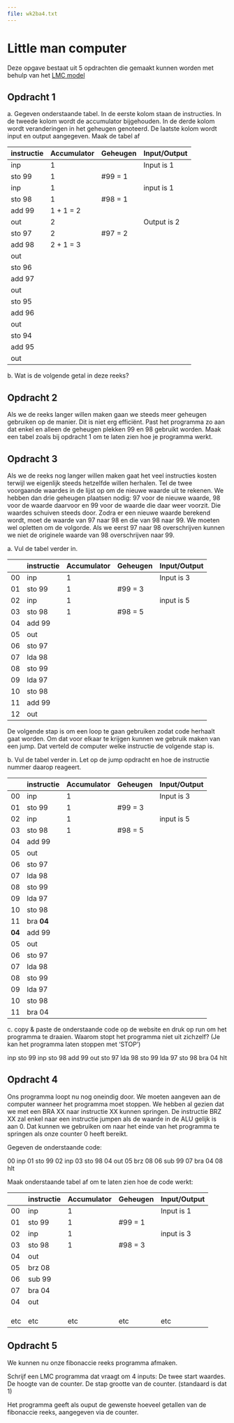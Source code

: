 ```yaml
---
file: wk2ba4.txt
---
```


# Little man computer

Deze opgave bestaat uit 5 opdrachten die gemaakt kunnen worden met behulp van het [LMC model](https://peterhigginson.co.uk/lmc/)

## Opdracht 1

a. Gegeven onderstaande tabel. In de eerste kolom staan de instructies. In de tweede kolom wordt de accumulator bijgehouden. In de derde kolom wordt veranderingen in het geheugen genoteerd. De laatste kolom wordt input en output aangegeven. Maak de tabel af

| instructie | Accumulator | Geheugen | Input/Output |
| ---------- | ----------- | -------- | ------------ |
| inp        | 1           |          | Input is 1   |
| sto 99     | 1           | #99 = 1  |              |
| inp        | 1           |          | input is 1   |
| sto 98     | 1           | #98 = 1  |              |
| add 99     | 1 + 1 = 2   |          |              |
| out        | 2           |          | Output is 2  |
| sto 97     | 2           | #97 = 2  |              |
| add 98     | 2 + 1 = 3   |          |              |
| out        |             |          |              |
| sto 96     |             |          |              |
| add 97     |             |          |              |
| out        |             |          |              |
| sto 95     |             |          |              |
| add 96     |             |          |              |
| out        |             |          |              |
| sto 94     |             |          |              |
| add 95     |             |          |              |
| out        |             |          |              |

b. Wat is de volgende getal in deze reeks?

## Opdracht 2

Als we de reeks langer willen maken gaan we steeds meer geheugen gebruiken op de manier. Dit is niet erg efficiënt. Past het programma zo aan dat enkel en alleen de geheugen plekken 99 en 98 gebruikt worden. Maak een tabel zoals bij opdracht 1 om te laten zien hoe je programma werkt.

## Opdracht 3

Als we de reeks nog langer willen maken gaat het veel instructies kosten terwijl we eigenlijk steeds hetzelfde willen herhalen. Tel de twee voorgaande waardes in de lijst op om de nieuwe waarde uit te rekenen. We hebben dan drie geheugen plaatsen nodig: 97 voor de nieuwe waarde, 98 voor de waarde daarvoor en 99 voor de waarde die daar weer voorzit. Die waardes schuiven steeds door. Zodra er een nieuwe waarde berekend wordt, moet de waarde van 97 naar 98 en die van 98 naar 99. We moeten wel opletten om de volgorde. Als we eerst 97 naar 98 overschrijven kunnen we niet de originele waarde van 98 overschrijven naar 99.

a.	Vul de tabel verder in.

|     | instructie | Accumulator | Geheugen | Input/Output |
| --- | ---------- | ----------- | -------- | ------------ |
| 00  | inp        | 1           |          | Input is 3   |
| 01  | sto 99     | 1           | #99 = 3  |              |
| 02  | inp        | 1           |          | input is 5   |
| 03  | sto 98     | 1           | #98 = 5  |              |
| 04  | add 99     |             |          |              |
| 05  | out        |             |          |              |
| 06  | sto 97     |             |          |              |
| 07  | lda 98     |             |          |              |
| 08  | sto 99     |             |          |              |
| 09  | lda 97     |             |          |              |
| 10  | sto 98     |             |          |              |
| 11  | add 99     |             |          |              |
| 12  | out        |             |          |              |

De volgende stap is om een loop te gaan gebruiken zodat code herhaalt gaat worden. Om dat voor elkaar te krijgen kunnen we gebruik maken van een jump. Dat verteld de computer welke instructie de volgende stap is.

b.	Vul de tabel verder in. Let op de jump opdracht en hoe de instructie nummer daarop reageert.

|        | instructie | Accumulator | Geheugen | Input/Output |
| ------ | ---------- | ----------- | -------- | ------------ |
| 00     | inp        | 1           |          | Input is 3   |
| 01     | sto 99     | 1           | #99 = 3  |              |
| 02     | inp        | 1           |          | input is 5   |
| 03     | sto 98     | 1           | #98 = 5  |              |
| 04     | add 99     |             |          |              |
| 05     | out        |             |          |              |
| 06     | sto 97     |             |          |              |
| 07     | lda 98     |             |          |              |
| 08     | sto 99     |             |          |              |
| 09     | lda 97     |             |          |              |
| 10     | sto 98     |             |          |              |
| 11     | bra **04** |             |          |              |
| **04** | add 99     |             |          |              |
| 05     | out        |             |          |              |
| 06     | sto 97     |             |          |              |
| 07     | lda 98     |             |          |              |
| 08     | sto 99     |             |          |              |
| 09     | lda 97     |             |          |              |
| 10     | sto 98     |             |          |              |
| 11     | bra 04     |             |          |              |

c.	copy & paste de onderstaande code op de website en druk op run om het programma te draaien. Waarom stopt het programma niet uit zichzelf?  (Je kan het programma laten stoppen met ‘STOP’)

inp
sto 99
inp
sto 98
add 99
out
sto 97
lda 98
sto 99
lda 97
sto 98
bra 04
hlt


## Opdracht 4

Ons programma loopt nu nog oneindig door. We moeten aangeven aan de computer wanneer het programma moet stoppen. We hebben al gezien dat we met een BRA XX naar instructie XX kunnen springen. De instructie BRZ XX zal enkel naar een instructie jumpen als de waarde in de ALU gelijk is aan 0. Dat kunnen we gebruiken om naar het einde van het programma te springen als onze counter 0 heeft bereikt.

Gegeven de onderstaande code:


00	inp
01	sto 99
02	inp
03	sto 98
04	out
05	brz 08
06	sub 99
07  bra 04
08  hlt

Maak onderstaande tabel af om te laten zien hoe de code werkt:


|     | instructie | Accumulator | Geheugen | Input/Output |
| --- | ---------- | ----------- | -------- | ------------ |
| 00  | inp        | 1           |          | Input is 1   |
| 01  | sto 99     | 1           | #99 = 1  |              |
| 02  | inp        | 1           |          | input is 3   |
| 03  | sto 98     | 1           | #98 = 3  |              |
| 04  | out        |             |          |              |
| 05  | brz 08     |             |          |              |
| 06  | sub 99     |             |          |              |
| 07  | bra 04     |             |          |              |
| 04  | out        |             |          |              |
|     |            |             |          |              |
|     |            |             |          |              |
|     |            |             |          |              |
| etc | etc        | etc         | etc      | etc          |


## Opdracht 5

We kunnen nu onze fibonaccie reeks programma afmaken.

Schrijf een LMC programma dat vraagt om 4 inputs:
De twee start waardes.
De hoogte van de counter.
De stap grootte van de counter. (standaard is dat 1)

Het programma geeft als ouput de gewenste hoeveel getallen van de fibonaccie reeks, aangegeven via de counter.